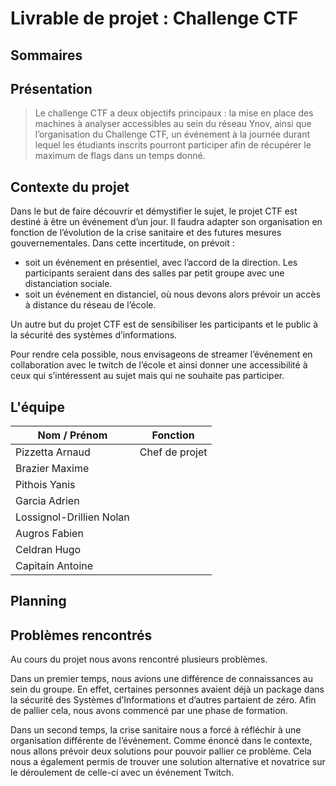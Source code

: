 # Livrable de projet : Challenge CTF

## Sommaires

## Présentation

> Le challenge CTF a deux objectifs principaux : la mise en place des machines à analyser accessibles au sein du réseau Ynov, ainsi que l’organisation du Challenge CTF, un événement à la journée durant lequel les étudiants inscrits pourront participer afin de récupérer le maximum de flags dans un temps donné.

## Contexte du projet

Dans le but de faire découvrir et démystifier le sujet, le projet CTF est destiné à être un événement d’un jour. Il faudra adapter son organisation en fonction de l’évolution de la crise sanitaire et des futures mesures gouvernementales. Dans cette incertitude, on prévoit : 

* soit un événement en présentiel, avec l’accord de la direction. Les participants seraient dans des salles par petit groupe avec une distanciation sociale.
* soit un événement en distanciel, où nous devons alors prévoir un accès à distance du réseau de l’école.

Un autre but  du projet CTF est de sensibiliser les participants et le public à la sécurité des systèmes d’informations.

Pour rendre cela possible, nous envisageons de streamer l’événement en collaboration avec le twitch de l’école et ainsi donner une accessibilité à ceux qui s’intéressent au sujet mais qui ne souhaite pas participer.

## L'équipe

| Nom / Prénom | Fonction |
| ---- | ---- |
| Pizzetta Arnaud | Chef de projet |
| Brazier Maxime | |
| Pithois Yanis | |
| Garcia Adrien | |
| Lossignol-Drillien Nolan | |
| Augros Fabien | |
| Celdran Hugo | |
| Capitain Antoine | |

## Planning

## Problèmes rencontrés

Au cours du projet nous avons rencontré plusieurs problèmes.

Dans un premier temps, nous avions une différence de connaissances au sein du groupe. En effet, certaines personnes avaient déjà un package dans la sécurité des Systèmes d’Informations et d’autres partaient de zéro. Afin de pallier cela, nous avons commencé par une phase de formation.

Dans un second temps, la crise sanitaire nous a forcé à réfléchir à une organisation différente de l’événement. Comme énoncé dans le contexte, nous allons prévoir deux solutions pour pouvoir pallier ce problème. Cela nous a également permis de trouver une solution alternative et novatrice sur le déroulement de celle-ci avec un événement Twitch.